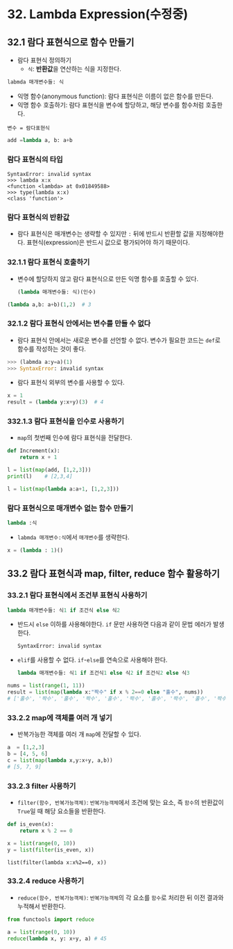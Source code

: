 # 32. Lambda Expression(수정중)

## 32.1 람다 표현식으로 함수 만들기

- 람다 표현식 정의하기
  - `식`: **반환값**을 연산하는 식을 지정한다.

```python
labmda 매개변수들: 식
```

- 익명 함수(anonymous function): 람다 표현식은 이름이 없은 함수를 만든다.
- 익명 함수 호출하기: 람다 표현식을 변수에 할당하고, 해당 변수를 함수처럼 호출한다.

```
변수 = 람다표현식
```



```python
add =lambda a, b: a+b
```



### 람다 표현식의 타입

```
SyntaxError: invalid syntax
>>> lambda x:x
<function <lambda> at 0x01849588>
>>> type(lambda x:x)
<class 'function'>
```



### 람다 표현식의 반환값

- 람다 표현식은 매개변수는 생략할 수 있지만 `:` 뒤에 반드시 반환할 값을 지정해야한다. 표현식(expression)은 반드시 값으로 평가되어야 하기 때문이다.



### 32.1.1 람다 표현식 호출하기

- 변수에 할당하지 않고 람다 표현식으로 만든 익명 함수를 호출할 수 있다.

  ```python
  (lambda 매개변수들: 식)(인수)
  ```

```python
(lambda a,b: a+b)(1,2)	# 3
```



### 32.1.2 람다 표현식 안에서는 변수를 만들 수 없다

- 람다 표현식 안에서는 새로운 변수를 선언할 수 없다. 변수가 필요한 코드는 `def`로 함수를 작성하는 것이 좋다.

```python
>>> (labmda a:y=a)(1)
>>> SyntaxError: invalid syntax
```

- 람다 표현식 외부의 변수를 사용할 수 있다.

```python
x = 1
result = (lambda y:x+y)(3)	# 4
```



### 332.1.3 람다 표현식을 인수로 사용하기

- `map`의 첫번째 인수에 람다 표현식을 전달한다.

```python
def Increment(x):
    return x + 1

l = list(map(add, [1,2,3]))
print(l)	# [2,3,4]
```

```python
l = list(map(lambda a:a+1, [1,2,3]))
```



### 람다 표현식으로 매개변수 없는 함수 만들기

```python
lambda :식
```



- `labmda 매개변수:식`에서 `매개변수`를 생략한다.

```python
x = (lambda : 1)()
```



## 33.2 람다 표현식과 map, filter, reduce 함수 활용하기

### 33.2.1 람다 표현식에서 조건부 표현식 사용하기

```python
lambda 매개변수들: 식1 if 조건식 else 식2
```

- 반드시 `else` 이하를 사용해야한다. `if` 문만 사용하면 다음과 같이 문법 에러가 발생한다.

  ```
  SyntaxError: invalid syntax
  ```

- `elif`를 사용할 수 없다. `if`-`else`를 연속으로 사용해야 한다.

  ```python
  lambda 매개변수들: 식1 if 조건식1 else 식2 if 조건식2 else 식3
  ```



```python
nums = list(range(1, 11))
result = list(map(lambda x:"짝수" if x % 2==0 else "홀수", nums))
# ['홀수', '짝수', '홀수', '짝수', '홀수', '짝수', '홀수', '짝수', '홀수', '짝수']
```



### 33.2.2 map에 객체를 여러 개 넣기

- 반복가능한 객체를 여러 개 `map`에 전달할 수 있다.

```python
a  = [1,2,3]
b = [4, 5, 6]
c = list(map(lambda x,y:x+y, a,b))
# [5, 7, 9]
```



### 33.2.3 filter 사용하기

- `filter(함수, 반복가능객체)`: `반복가능객체`에서 조건에 맞는 요소, 즉 `함수`의 반환값이 `True`일 때 해당 요소들을 반환한다.

```python
def is_even(x):
    return x % 2 == 0

x = list(range(0, 10))
y = list(filter(is_even, x))
```

```
list(filter(lambda x:x%2==0, x))
```



### 33.2.4 reduce 사용하기

- `reduce(함수, 반복가능객체)`: `반복가능객체`의 각 요소를 `함수`로 처리한 뒤 이전 결과와 누적해서 반환한다.

```python
from functools import reduce

a = list(range(0, 10))
reduce(lambda x, y: x+y, a) # 45
```

